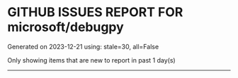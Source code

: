
# GITHUB ISSUES REPORT FOR microsoft/debugpy


Generated on 2023-12-21 using: stale=30, all=False


Only showing items that are new to report in past 1 day(s)


---
